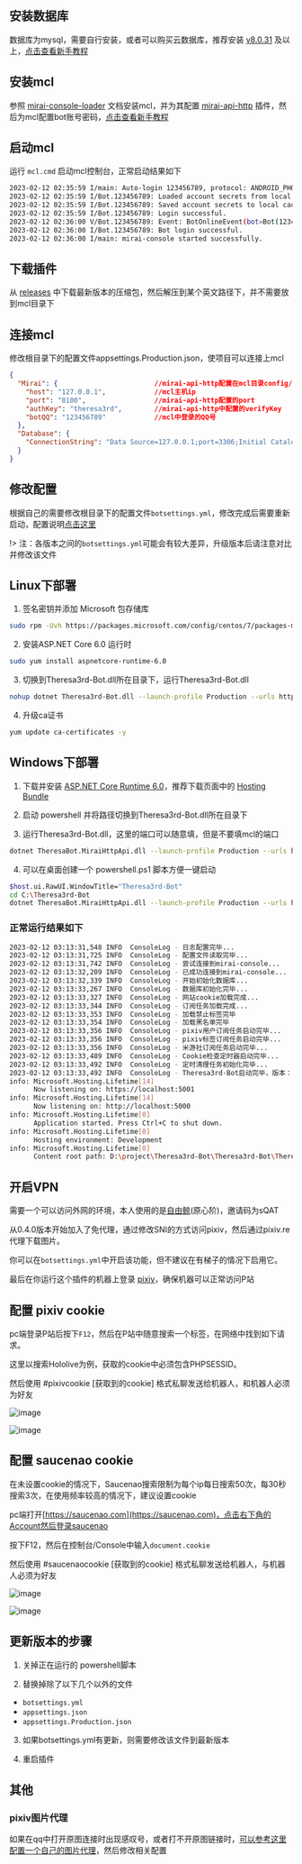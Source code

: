 ## 安装数据库
数据库为mysql，需要自行安装，或者可以购买云数据库，推荐安装 [v8.0.31](https://dev.mysql.com/get/Downloads/MySQLInstaller/mysql-installer-community-8.0.31.0.msi) 及以上，[点击查看新手教程](mysqlInstall.md)

## 安装mcl
参照 [mirai-console-loader](https://github.com/iTXTech/mirai-console-loader) 文档安装mcl，并为其配置 [mirai-api-http](https://github.com/project-mirai/mirai-api-http) 插件，然后为mcl配置bot账号密码，[点击查看新手教程](miraiInstall.md)

## 启动mcl
运行 `mcl.cmd` 启动mcl控制台，正常启动结果如下
```bash
2023-02-12 02:35:59 I/main: Auto-login 123456789, protocol: ANDROID_PHONE, heartbeatStrategy: STAT_HB
2023-02-12 02:35:59 I/Bot.123456789: Loaded account secrets from local cache.
2023-02-12 02:35:59 I/Bot.123456789: Saved account secrets to local cache for fast login.
2023-02-12 02:35:59 I/Bot.123456789: Login successful.
2023-02-12 02:36:00 V/Bot.123456789: Event: BotOnlineEvent(bot=Bot(123456789))
2023-02-12 02:36:00 I/Bot.123456789: Bot login successful.
2023-02-12 02:36:00 I/main: mirai-console started successfully.
```

## 下载插件
从 [releases](https://github.com/GardenHamster/Theresa3rd-Bot/releases) 中下载最新版本的压缩包，然后解压到某个英文路径下，并不需要放到mcl目录下

## 连接mcl
修改根目录下的配置文件appsettings.Production.json，使项目可以连接上mcl
```json
{
  "Mirai": {                        //mirai-api-http配置在mcl目录config/net.mamoe.mirai-api-http/setting.yml里面
    "host": "127.0.0.1",            //mcl主机ip
    "port": "8100",                 //mirai-api-http配置的port
    "authKey": "theresa3rd",        //mirai-api-http中配置的verifyKey
    "botQQ": "123456789"            //mcl中登录的QQ号
  },
  "Database": {
    "ConnectionString": "Data Source=127.0.0.1;port=3306;Initial Catalog=theresa_bot;uid=root;pwd=123456;CharSet=utf8mb4;SslMode=None;"    //mysql数据库链接，确保能连上数据库以后，然后改成自己的
  }
}
```

## 修改配置
根据自己的需要修改根目录下的配置文件`botsettings.yml`，修改完成后需要重新启动，配置说明[点击这里](https://github.com/GardenHamster/Theresa3rd-Bot/blob/main/botsetting.md)

!> 注：各版本之间的`botsettings.yml`可能会有较大差异，升级版本后请注意对比并修改该文件

## Linux下部署
1. 签名密钥并添加 Microsoft 包存储库

```bash
sudo rpm -Uvh https://packages.microsoft.com/config/centos/7/packages-microsoft-prod.rpm
```

2. 安装ASP.NET Core 6.0 运行时

```bash
sudo yum install aspnetcore-runtime-6.0
```

3. 切换到Theresa3rd-Bot.dll所在目录下，运行Theresa3rd-Bot.dll

```bash
nohup dotnet Theresa3rd-Bot.dll --launch-profile Production --urls http://0.0.0.0:8088
```

4. 升级ca证书

```bash
yum update ca-certificates -y
```

## Windows下部署
1. 下载并安装 [ASP.NET Core Runtime 6.0](https://dotnet.microsoft.com/en-us/download/dotnet/6.0)，推荐下载页面中的 [Hosting Bundle](https://dotnet.microsoft.com/en-us/download/dotnet/thank-you/runtime-aspnetcore-6.0.8-windows-hosting-bundle-installer)

2. 启动 powershell 并将路径切换到Theresa3rd-Bot.dll所在目录下

3. 运行Theresa3rd-Bot.dll，这里的端口可以随意填，但是不要填mcl的端口

```bash
dotnet TheresaBot.MiraiHttpApi.dll --launch-profile Production --urls http://0.0.0.0:8088
```

4. 可以在桌面创建一个 powershell.ps1 脚本方便一键启动

```bash
$host.ui.RawUI.WindowTitle="Theresa3rd-Bot"
cd C:\Theresa3rd-Bot
dotnet TheresaBot.MiraiHttpApi.dll --launch-profile Production --urls http://0.0.0.0:8088
```

### 正常运行结果如下
```bash
2023-02-12 03:13:31,548 INFO  ConsoleLog - 日志配置完毕...
2023-02-12 03:13:31,725 INFO  ConsoleLog - 配置文件读取完毕...
2023-02-12 03:13:31,742 INFO  ConsoleLog - 尝试连接到mirai-console...
2023-02-12 03:13:32,209 INFO  ConsoleLog - 已成功连接到mirai-console...
2023-02-12 03:13:32,339 INFO  ConsoleLog - 开始初始化数据库...
2023-02-12 03:13:33,267 INFO  ConsoleLog - 数据库初始化完毕...
2023-02-12 03:13:33,327 INFO  ConsoleLog - 网站cookie加载完成...
2023-02-12 03:13:33,344 INFO  ConsoleLog - 订阅任务加载完成...
2023-02-12 03:13:33,353 INFO  ConsoleLog - 加载禁止标签完毕
2023-02-12 03:13:33,354 INFO  ConsoleLog - 加载黑名单完毕
2023-02-12 03:13:33,356 INFO  ConsoleLog - pixiv用户订阅任务启动完毕...
2023-02-12 03:13:33,356 INFO  ConsoleLog - pixiv标签订阅任务启动完毕...
2023-02-12 03:13:33,356 INFO  ConsoleLog - 米游社订阅任务启动完毕...
2023-02-12 03:13:33,489 INFO  ConsoleLog - Cookie检查定时器启动完毕...
2023-02-12 03:13:33,492 INFO  ConsoleLog - 定时清理任务初始化完毕...
2023-02-12 03:13:33,492 INFO  ConsoleLog - Theresa3rd-Bot启动完毕，版本：v0.8.0
info: Microsoft.Hosting.Lifetime[14]
      Now listening on: https://localhost:5001
info: Microsoft.Hosting.Lifetime[14]
      Now listening on: http://localhost:5000
info: Microsoft.Hosting.Lifetime[0]
      Application started. Press Ctrl+C to shut down.
info: Microsoft.Hosting.Lifetime[0]
      Hosting environment: Development
info: Microsoft.Hosting.Lifetime[0]
      Content root path: D:\project\Theresa3rd-Bot\Theresa3rd-Bot\TheresaBot.MiraiHttpApi
```


## 开启VPN
需要一个可以访问外网的环境，本人使用的是[自由鲸](https://www.freewhale.us/auth/register?code=sQAT)(原心阶)，邀请码为sQAT

从0.4.0版本开始加入了免代理，通过修改SNI的方式访问pixiv，然后通过pixiv.re代理下载图片。

你可以在`botsettings.yml`中开启该功能，但不建议在有梯子的情况下启用它。

最后在你运行这个插件的机器上登录 [pixiv](https://www.pixiv.net)，确保机器可以正常访问P站

## 配置 pixiv cookie
pc端登录P站后按下`F12`，然后在P站中随意搜索一个标签，在网络中找到如下请求。

这里以搜索Hololive为例，获取的cookie中必须包含PHPSESSID。

然后使用 #pixivcookie [获取到的cookie] 格式私聊发送给机器人，和机器人必须为好友

![image](/img/install/177747559-168c1377-db4a-49f0-869f-78749f80707e.png)

![image](/img/install/177748449-02f59d79-a0bc-4475-80f6-40f0c56e06a6.png)

## 配置 saucenao cookie
在未设置cookie的情况下，Saucenao搜索限制为每个ip每日搜索50次，每30秒搜索3次，在使用频率较高的情况下，建议设置cookie

pc端打开[https://saucenao.com](https://saucenao.com)，点击右下角的Account然后登录saucenao

按下F12，然后在控制台/Console中输入`document.cookie`

然后使用 #saucenaocookie [获取到的cookie] 格式私聊发送给机器人，与机器人必须为好友

![image](/img/install/177758500-94720035-c11a-4689-bb91-eca1ac95ce7e.png)

![image](/img/install/177758915-69de1308-d934-407f-a945-17252124c969.png)

## 更新版本的步骤

1. 关掉正在运行的 powershell脚本

2. 替换掉除了以下几个以外的文件

* `botsettings.yml`
* `appsettings.json`
* `appsettings.Production.json`

3. 如果botsettings.yml有更新，则需要修改该文件到最新版本

4. 重启插件

## 其他

### pixiv图片代理
如果在qq中打开原图连接时出现感叹号，或者打不开原图链接时，[可以参考这里配置一个自己的图片代理](imgProxy.md)，然后修改相关配置